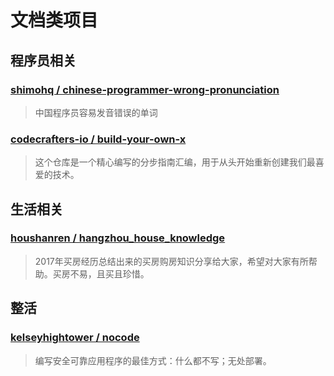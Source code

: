 # 文档类项目

## 程序员相关

### [shimohq / chinese-programmer-wrong-pronunciation](https://github.com/shimohq/chinese-programmer-wrong-pronunciation)

> 中国程序员容易发音错误的单词

### [codecrafters-io / build-your-own-x](https://github.com/codecrafters-io/build-your-own-x)

> 这个仓库是一个精心编写的分步指南汇编，用于从头开始重新创建我们最喜爱的技术。

## 生活相关

### [houshanren / hangzhou_house_knowledge](https://github.com/houshanren/hangzhou_house_knowledge)

> 2017年买房经历总结出来的买房购房知识分享给大家，希望对大家有所帮助。买房不易，且买且珍惜。

## 整活

### [kelseyhightower / nocode](https://github.com/kelseyhightower/nocode)

> 编写安全可靠应用程序的最佳方式：什么都不写；无处部署。
